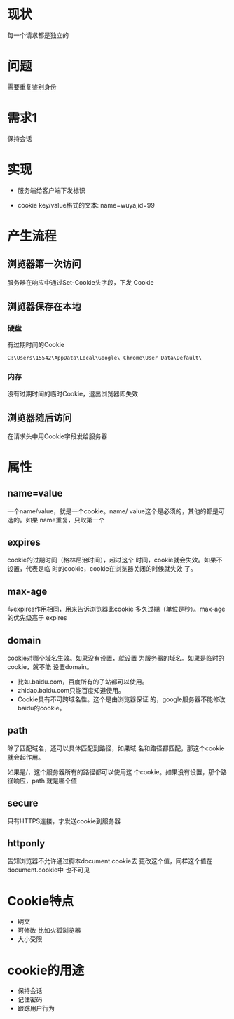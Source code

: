 # 现状

每一个请求都是独立的 

# 问题

需要重复鉴别身份 

# 需求1

保持会话 

# 实现

* 服务端给客户端下发标识
- cookie key/value格式的文本: name=wuya,id=99 

# 产生流程

## 浏览器第一次访问

服务器在响应中通过Set-Cookie头字段，下发 Cookie 

## 浏览器保存在本地 

### 硬盘 

有过期时间的Cookie

`C:\Users\15542\AppData\Local\Google\ Chrome\User Data\Default\ `

### 内存 

没有过期时间的临时Cookie，退出浏览器即失效 

## 浏览器随后访问

在请求头中用Cookie字段发给服务器 



# 属性 

## name=value

 一个name/value，就是一个cookie。name/ value这个是必须的，其他的都是可选的。如果 name重复，只取第一个

##  expires

 cookie的过期时间（格林尼治时间），超过这个 时间，cookie就会失效。如果不设置，代表是临 时的cookie，cookie在浏览器关闭的时候就失效 了。

## max-age

与expires作用相同，用来告诉浏览器此cookie 多久过期（单位是秒）。max-age的优先级高于 expires

## domain 

cookie对哪个域名生效。如果没有设置，就设置 为服务器的域名。如果是临时的cookie，就不能 设置domain。

- 比如.baidu.com，百度所有的子站都可以使用。 
- zhidao.baidu.com只能百度知道使用。
-  Cookie具有不可跨域名性。这个是由浏览器保证 的，google服务器不能修改baidu的cookie。 

## path 

除了匹配域名，还可以具体匹配到路径，如果域 名和路径都匹配，那这个cookie就会起作用。 

如果是/，这个服务器所有的路径都可以使用这 个cookie。如果没有设置，那个路径响应，path 就是哪个值 

## secure

只有HTTPS连接，才发送cookie到服务器 

## httponly

告知浏览器不允许通过脚本document.cookie去 更改这个值，同样这个值在document.cookie中 也不可见 

# Cookie特点

- 明文 
- 可修改 比如火狐浏览器 
- 大小受限 

# cookie的用途

- 保持会话 
- 记住密码 
- 跟踪用户行为